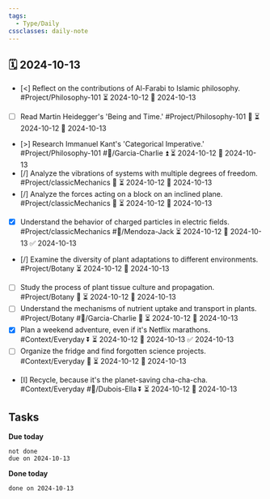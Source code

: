 ```yaml
---
tags:
  - Type/Daily
cssclasses: daily-note
---
```


## 🗓️ 2024-10-13

- [<] Reflect on the contributions of Al-Farabi to Islamic philosophy. #Project/Philosophy-101 ⏳ 2024-10-12 📅 2024-10-13
- [ ] Read Martin Heidegger's 'Being and Time.' #Project/Philosophy-101 🔼 ⏳ 2024-10-12 📅 2024-10-13
- [>] Research Immanuel Kant's 'Categorical Imperative.' #Project/Philosophy-101 #👤/Garcia-Charlie ⏫ ⏳ 2024-10-12 📅 2024-10-13
- [/] Analyze the vibrations of systems with multiple degrees of freedom. #Project/classicMechanics 🔽 ⏳ 2024-10-12 📅 2024-10-13
- [/] Analyze the forces acting on a block on an inclined plane. #Project/classicMechanics 🔽 ⏳ 2024-10-12 📅 2024-10-13
- [x] Understand the behavior of charged particles in electric fields. #Project/classicMechanics #👤/Mendoza-Jack ⏳ 2024-10-12 📅 2024-10-13 ✅ 2024-10-13
- [/] Examine the diversity of plant adaptations to different environments. #Project/Botany ⏳ 2024-10-12 📅 2024-10-13
- [ ] Study the process of plant tissue culture and propagation. #Project/Botany 🔼 ⏳ 2024-10-12 📅 2024-10-13
- [ ] Understand the mechanisms of nutrient uptake and transport in plants. #Project/Botany #👤/Garcia-Charlie 🔺 ⏳ 2024-10-12 📅 2024-10-13
- [x] Plan a weekend adventure, even if it's Netflix marathons. #Context/Everyday ⏬ ⏳ 2024-10-12 📅 2024-10-13 ✅ 2024-10-13
- [ ] Organize the fridge and find forgotten science projects. #Context/Everyday 🔼 ⏳ 2024-10-12 📅 2024-10-13
- [I] Recycle, because it's the planet-saving cha-cha-cha. #Context/Everyday #👤/Dubois-Ella ⏬ ⏳ 2024-10-12 📅 2024-10-13

## Tasks

**Due today**

```tasks
not done
due on 2024-10-13
```

**Done today**

```tasks
done on 2024-10-13
```
            